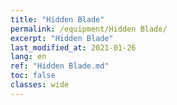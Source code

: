```yaml
---
title: "Hidden Blade"
permalink: /equipment/Hidden Blade/
excerpt: "Hidden Blade"
last_modified_at: 2021-01-26
lang: en
ref: "Hidden Blade.md"
toc: false
classes: wide
---
```


